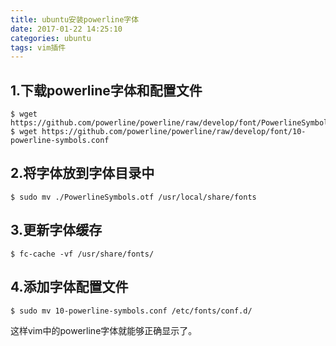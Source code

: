 ```yaml
---
title: ubuntu安装powerline字体
date: 2017-01-22 14:25:10
categories: ubuntu
tags: vim插件
---
```


## 1.下载powerline字体和配置文件
```
$ wget https://github.com/powerline/powerline/raw/develop/font/PowerlineSymbols.otf
$ wget https://github.com/powerline/powerline/raw/develop/font/10-powerline-symbols.conf
```

## 2.将字体放到字体目录中
```
$ sudo mv ./PowerlineSymbols.otf /usr/local/share/fonts
```

## 3.更新字体缓存
```
$ fc-cache -vf /usr/share/fonts/
```

## 4.添加字体配置文件
```
$ sudo mv 10-powerline-symbols.conf /etc/fonts/conf.d/
```

这样vim中的powerline字体就能够正确显示了。
